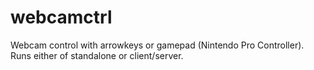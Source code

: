 # webcamctrl
Webcam control with arrowkeys or gamepad (Nintendo Pro Controller). Runs either of standalone or client/server.
